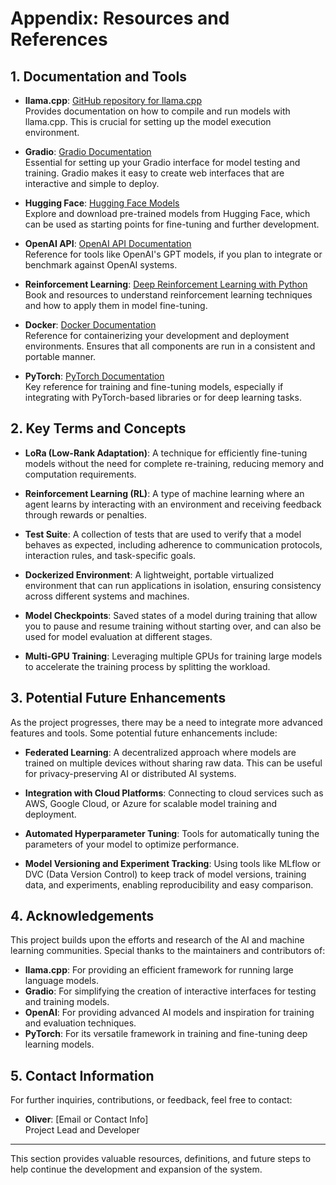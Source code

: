 # Appendix: Resources and References

## 1. **Documentation and Tools**

- **llama.cpp**: [GitHub repository for llama.cpp](https://github.com/llama.cpp/llama.cpp)  
  Provides documentation on how to compile and run models with llama.cpp. This is crucial for setting up the model execution environment.

- **Gradio**: [Gradio Documentation](https://gradio.app/docs/)  
  Essential for setting up your Gradio interface for model testing and training. Gradio makes it easy to create web interfaces that are interactive and simple to deploy.

- **Hugging Face**: [Hugging Face Models](https://huggingface.co/models)  
  Explore and download pre-trained models from Hugging Face, which can be used as starting points for fine-tuning and further development.

- **OpenAI API**: [OpenAI API Documentation](https://beta.openai.com/docs/)  
  Reference for tools like OpenAI's GPT models, if you plan to integrate or benchmark against OpenAI systems.

- **Reinforcement Learning**: [Deep Reinforcement Learning with Python](https://www.oreilly.com/library/view/deep-reinforcement-learning/9781838552619/)  
  Book and resources to understand reinforcement learning techniques and how to apply them in model fine-tuning.

- **Docker**: [Docker Documentation](https://docs.docker.com/)  
  Reference for containerizing your development and deployment environments. Ensures that all components are run in a consistent and portable manner.

- **PyTorch**: [PyTorch Documentation](https://pytorch.org/docs/stable/index.html)  
  Key reference for training and fine-tuning models, especially if integrating with PyTorch-based libraries or for deep learning tasks.

## 2. **Key Terms and Concepts**

- **LoRa (Low-Rank Adaptation)**: A technique for efficiently fine-tuning models without the need for complete re-training, reducing memory and computation requirements.

- **Reinforcement Learning (RL)**: A type of machine learning where an agent learns by interacting with an environment and receiving feedback through rewards or penalties.

- **Test Suite**: A collection of tests that are used to verify that a model behaves as expected, including adherence to communication protocols, interaction rules, and task-specific goals.

- **Dockerized Environment**: A lightweight, portable virtualized environment that can run applications in isolation, ensuring consistency across different systems and machines.

- **Model Checkpoints**: Saved states of a model during training that allow you to pause and resume training without starting over, and can also be used for model evaluation at different stages.

- **Multi-GPU Training**: Leveraging multiple GPUs for training large models to accelerate the training process by splitting the workload.

## 3. **Potential Future Enhancements**

As the project progresses, there may be a need to integrate more advanced features and tools. Some potential future enhancements include:

- **Federated Learning**: A decentralized approach where models are trained on multiple devices without sharing raw data. This can be useful for privacy-preserving AI or distributed AI systems.
  
- **Integration with Cloud Platforms**: Connecting to cloud services such as AWS, Google Cloud, or Azure for scalable model training and deployment.

- **Automated Hyperparameter Tuning**: Tools for automatically tuning the parameters of your model to optimize performance.

- **Model Versioning and Experiment Tracking**: Using tools like MLflow or DVC (Data Version Control) to keep track of model versions, training data, and experiments, enabling reproducibility and easy comparison.

## 4. **Acknowledgements**

This project builds upon the efforts and research of the AI and machine learning communities. Special thanks to the maintainers and contributors of:

- **llama.cpp**: For providing an efficient framework for running large language models.
- **Gradio**: For simplifying the creation of interactive interfaces for testing and training models.
- **OpenAI**: For providing advanced AI models and inspiration for training and evaluation techniques.
- **PyTorch**: For its versatile framework in training and fine-tuning deep learning models.

## 5. **Contact Information**

For further inquiries, contributions, or feedback, feel free to contact:

- **Oliver**: [Email or Contact Info]  
  Project Lead and Developer

---

This section provides valuable resources, definitions, and future steps to help continue the development and expansion of the system.
